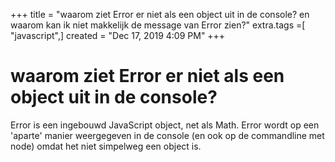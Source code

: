 +++
title = "waarom ziet Error er niet als een object uit in de console? en waarom kan ik niet makkelijk de message van Error zien?"
extra.tags =[ "javascript",]
created = "Dec 17, 2019 4:09 PM"
+++
# waarom ziet Error er niet als een object uit in de console?
Error is een ingebouwd JavaScript object, net als Math. Error wordt op een 'aparte' manier weergegeven in de console (en ook op de commandline met node) omdat het niet simpelweg een object is.